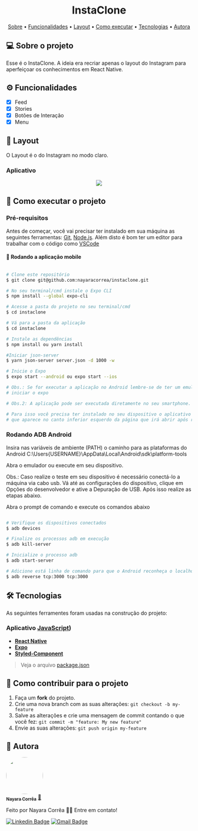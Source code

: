 <h1 align="center">  InstaClone </h1>

<p align="center">
 <a href="#-sobre-o-projeto">Sobre</a> •
 <a href="#-funcionalidades">Funcionalidades</a> •
 <a href="#-layout">Layout</a> • 
 <a href="#-como-executar-o-projeto">Como executar</a> • 
 <a href="#-tecnologias">Tecnologias</a> • 
 <a href="#-autora">Autora</a> 
</p>

## 💻 Sobre o projeto

Esse é o InstaClone. A ideia era recriar apenas o layout do Instagram para aperfeiçoar os conhecimentos em React Native.

## ⚙️ Funcionalidades

- [x] Feed
- [x] Stories
- [x] Botões de Interação
- [x] Menu

## 🎨 Layout

O Layout é o do Instagram no modo claro.


### Aplicativo

<p align="center" style="display: flex; align-items: flex-start; justify-content: center;">
  <img src="https://media.giphy.com/media/4PQhCe5m55En1nptIb/giphy.gif" />

</p>


## 🚀 Como executar o projeto

### Pré-requisitos

Antes de começar, você vai precisar ter instalado em sua máquina as seguintes ferramentas:
[Git](https://git-scm.com), [Node.js](https://nodejs.org/en/).
Além disto é bom ter um editor para trabalhar com o código como [VSCode](https://code.visualstudio.com/)


#### 🧭 Rodando a aplicação mobile

```bash

# Clone este repositório
$ git clone git@github.com:nayaracorrea/instaclone.git

# No seu terminal/cmd instale o Expo CLI
$ npm install --global expo-cli

# Acesse a pasta do projeto no seu terminal/cmd
$ cd instaclone

# Vá para a pasta da aplicação
$ cd instaclone

# Instale as dependências
$ npm install ou yarn install

#Iniciar json-server
$ yarn json-server server.json -d 1000 -w

# Inicie o Expo
$ expo start --android ou expo start --ios

# Obs.: Se for executar a aplicação no Android lembre-se de ter um emulador em execução antes de
# iniciar o expo

# Obs.2: A aplicação pode ser executada diretamente no seu smartphone.

# Para isso você precisa ter instalado no seu dispositivo o aplicativo do Expo e scannear o QR Code
# que aparece no canto inferior esquerdo da página que irá abrir após rodar o comando expo start.

```

### Rodando ADB Android

Insira nas variáveis de ambiente (PATH) o caminho para as plataformas do Android
C:\Users\{USERNAME}\AppData\Local\Android\sdk\platform-tools

Abra o emulador ou execute em seu dispositivo.

Obs.: Caso realize o teste em seu dispositivo é necessário conectá-lo a máquina via cabo usb. Vá até as configurações do dispositivo, clique em Opções do desenvolvedor e ative a Depuração de USB. Após isso realize as etapas abaixo.

Abra o prompt de comando e execute os comandos abaixo

```bash

# Verifique os dispositivos conectados
$ adb devices

# Finalize os processos adb em execução
$ adb kill-server

# Inicialize o processo adb
$ adb start-server

# Adicione está linha de comando para que o Android reconheça o localhost
$ adb reverse tcp:3000 tcp:3000

```



## 🛠 Tecnologias

As seguintes ferramentes foram usadas na construção do projeto:

### **Aplicativo** [JavaScript](https://www.javascript.com/))

- **[React Native](https://reactnative.dev/)**
- **[Expo](https://docs.expo.io/)**
- **[Styled-Component](https://styled-components.com/)**

> Veja o arquivo [package.json](https://github.com/nayaracorrea/moveit-mobile/blob/master/package.json)

## 💪 Como contribuir para o projeto

1. Faça um **fork** do projeto.
2. Crie uma nova branch com as suas alterações: `git checkout -b my-feature`
3. Salve as alterações e crie uma mensagem de commit contando o que você fez: `git commit -m "feature: My new feature"`
4. Envie as suas alterações: `git push origin my-feature`

## 🙋 Autora

<a href="https://app.rocketseat.com.br/me/nayaraflorentino-1602180404901">
 <img style="border-radius: 50%;" src="https://avatars.githubusercontent.com/u/43212442?s=400&u=6330cdf68f31859541a3805c6e2fa3bf59f90f82&v=4" width="100px;" alt=""/>
 <br />
 <sub><b>Nayara Corrêa</b></sub></a> <a href="https://app.rocketseat.com.br/me/nayaraflorentino-1602180404901" title="Rocketseat">🚀
 </a>

Feito por Nayara Corrêa 👋🏽 Entre em contato!

[![Linkedin Badge](https://img.shields.io/badge/-Nayara-blue?style=flat-square&logo=Linkedin&logoColor=white&link=https://www.linkedin.com/in/nayaracorreaflorentino/)](https://www.linkedin.com/in/nayaracorreaflorentino/)
[![Gmail Badge](https://img.shields.io/badge/-nayara.florentino@gmail.com-c14438?style=flat-square&logo=Gmail&logoColor=white&link=mailto:nayara.florentino@gmail.com)](mailto:nayara.florentino@gmail.com)
